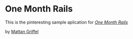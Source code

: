 # One Month Rails

This is the pinteresting sample aplication for 
[*One Month Rails*](http://onemonthrauls.com)

by [Mattan Griffel](http://mattangriffel.com)